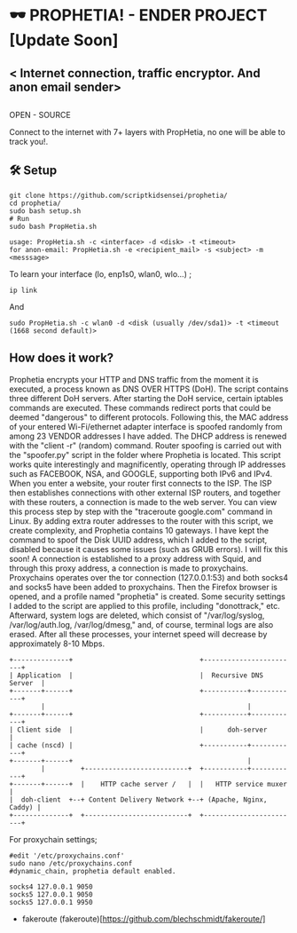 #     🕶️ PROPHETIA! - ENDER PROJECT [Update Soon]

## < Internet connection, traffic encryptor. And anon email sender>
## <BECOME A PROFESSIONAL ANONYMOUS>

OPEN - SOURCE

Connect to the internet with 7+ layers with PropHetia, no one will be able to track you!.

## 🛠️ Setup 

~~~shell
git clone https://github.com/scriptkidsensei/prophetia/
cd prophetia/
sudo bash setup.sh
# Run
sudo bash PropHetia.sh
~~~

~~~shell
usage: PropHetia.sh -c <interface> -d <disk> -t <timeout>
for anon-email: PropHetia.sh -e <recipient_mail> -s <subject> -m <messsage>
~~~

To learn your interface (lo, enp1s0, wlan0, wlo...) ;

~~~shell
ip link
~~~

And

~~~shell
sudo PropHetia.sh -c wlan0 -d <disk (usually /dev/sda1)> -t <timeout (1668 second default)>
~~~

## How does it work?

Prophetia encrypts your HTTP and DNS traffic from the moment it is executed, a process known as DNS OVER HTTPS (DoH). The script contains three different DoH servers. After starting the DoH service, certain iptables commands are executed. These commands redirect ports that could be deemed "dangerous" to different protocols. Following this, the MAC address of your entered Wi-Fi/ethernet adapter interface is spoofed randomly from among 23 VENDOR addresses I have added. The DHCP address is renewed with the "client -r" (random) command. Router spoofing is carried out with the "spoofer.py" script in the folder where Prophetia is located. This script works quite interestingly and magnificently, operating through IP addresses such as FACEBOOK, NSA, and GOOGLE, supporting both IPv6 and IPv4. When you enter a website, your router first connects to the ISP. The ISP then establishes connections with other external ISP routers, and together with these routers, a connection is made to the web server. You can view this process step by step with the "traceroute google.com" command in Linux. By adding extra router addresses to the router with this script, we create complexity, and Prophetia contains 10 gateways. I have kept the command to spoof the Disk UUID address, which I added to the script, disabled because it causes some issues (such as GRUB errors). I will fix this soon! A connection is established to a proxy address with Squid, and through this proxy address, a connection is made to proxychains. Proxychains operates over the tor connection (127.0.0.1:53) and both socks4 and socks5 have been added to proxychains. Then the Firefox browser is opened, and a profile named "prophetia" is created. Some security settings I added to the script are applied to this profile, including "donottrack," etc. Afterward, system logs are deleted, which consist of "/var/log/syslog, /var/log/auth.log, /var/log/dmesg," and, of course, terminal logs are also erased. After all these processes, your internet speed will decrease by approximately 8-10 Mbps.

~~~
+--------------+                                +------------------------+
| Application  |                                |  Recursive DNS Server  |
+-------+------+                                +-----------+------------+
        |                                                   |
+-------+------+                                +-----------+------------+
| Client side  |                                |      doh-server        |
| cache (nscd) |                                +-----------+------------+
+-------+------+                                            |
        |         +--------------------------+  +-----------+------------+
+-------+------+  |    HTTP cache server /   |  |   HTTP service muxer   |
|  doh-client  +--+ Content Delivery Network +--+ (Apache, Nginx, Caddy) |
+--------------+  +--------------------------+  +------------------------+
~~~


For proxychain settings; 

~~~shell
#edit '/etc/proxychains.conf'
sudo nano /etc/proxychains.conf
#dynamic_chain, prophetia default enabled.

socks4 127.0.0.1 9050
socks5 127.0.0.1 9050
socks5 127.0.0.1 9950
~~~

- fakeroute (fakeroute)[https://github.com/blechschmidt/fakeroute/]
